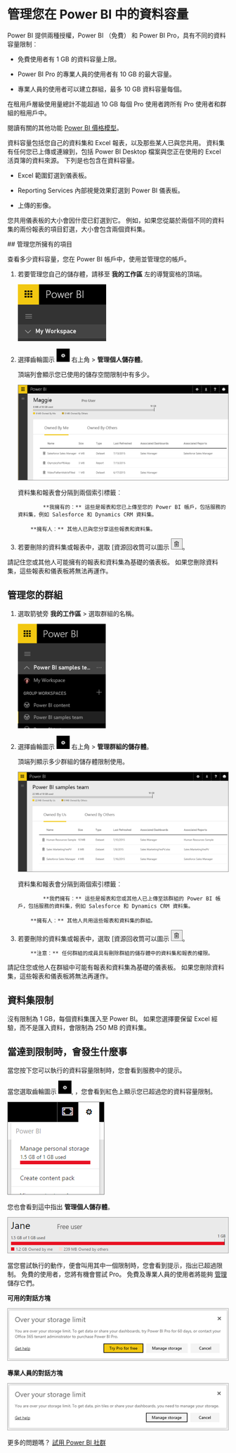 <properties 
   pageTitle="管理您在 Power BI 中的資料容量"
   description="管理您的資料容量和 Power BI 中的儲存體"
   services="powerbi" 
   documentationCenter="" 
   authors="guyinacube" 
   manager="mblythe" 
   backup=""
   editor=""
   tags=""
   qualityFocus="no"
   qualityDate=""/>
 
<tags
   ms.service="powerbi"
   ms.devlang="NA"
   ms.topic="article"
   ms.tgt_pltfrm="NA"
   ms.workload="powerbi"
   ms.date="08/15/2016"
   ms.author="asaxton"/>
# 管理您在 Power BI 中的資料容量

Power BI 提供兩種授權，Power BI （免費） 和 Power BI Pro，具有不同的資料容量限制︰

-   免費使用者有 1 GB 的資料容量上限。

-   Power BI Pro 的專業人員的使用者有 10 GB 的最大容量。

-   專業人員的使用者可以建立群組，最多 10 GB 資料容量每個。

在租用戶層級使用量總計不能超過 10 GB 每個 Pro 使用者跨所有 Pro 使用者和群組的租用戶中。 

閱讀有關的其他功能 [Power BI 價格模型](https://powerbi.microsoft.com/pricing)。

資料容量包括您自己的資料集和 Excel 報表，以及那些某人已與您共用。 資料集有任何您已上傳或連線到，包括 Power BI Desktop 檔案與您正在使用的 Excel 活頁簿的資料來源。 下列是也包含在資料容量。

-   Excel 範圍釘選到儀表板。

-   Reporting Services 內部視覺效果釘選到 Power BI 儀表板。

-   上傳的影像。

您共用儀表板的大小會因什麼已釘選到它。 例如，如果您從屬於兩個不同的資料集的兩份報表的項目釘選，大小會包含兩個資料集。

<a name="manage"/>
## 管理您所擁有的項目

查看多少資料容量，您在 Power BI 帳戶中，使用並管理您的帳戶。

1.  若要管理您自己的儲存體，請移至 **我的工作區** 左的導覽窗格的頂端。 

    ![](media/powerbi-admin-manage-your-data-storage-in-power-bi/PBI_MyWorkspace.png)

2.  選擇齒輪圖示 ![](media/powerbi-admin-manage-your-data-storage-in-power-bi/PBI_GearIcon.png) 右上角 \> **管理個人儲存體**。 

    頂端列會顯示您已使用的儲存空間限制中有多少。

    ![](media/powerbi-admin-manage-your-data-storage-in-power-bi/PBI_PersnlStorage.png)

    資料集和報表會分隔到兩個索引標籤︰

    
                **我擁有的︰** 這些是報表和您已上傳至您的 Power BI 帳戶，包括服務的資料集，例如 Salesforce 和 Dynamics CRM 資料集。

            **擁有人︰** 其他人已與您分享這些報表和資料集。

3.  若要刪除的資料集或報表中，選取 [資源回收筒可以圖示 ![](media/powerbi-admin-manage-your-data-storage-in-power-bi/PBI_DeleteIcon.png)。


請記住您或其他人可能擁有的報表和資料集為基礎的儀表板。 如果您刪除資料集，這些報表和儀表板將無法再運作。

## 管理您的群組

1.  選取箭號旁 **我的工作區** \> 選取群組的名稱。

    ![](media/powerbi-admin-manage-your-data-storage-in-power-bi/PBI_GroupWorkspaces.png)

2.  選擇齒輪圖示 ![](media/powerbi-admin-manage-your-data-storage-in-power-bi/PBI_GearIcon.png) 右上角 \> **管理群組的儲存體**。

    頂端列顯示多少群組的儲存體限制使用。

    ![](media/powerbi-admin-manage-your-data-storage-in-power-bi/PBI_GroupStorage.png)

    資料集和報表會分隔到兩個索引標籤︰

    
                **我們擁有︰** 這些是報表和您或其他人已上傳至該群組的 Power BI 帳戶，包括服務的資料集，例如 Salesforce 和 Dynamics CRM 資料集。

            **擁有人︰** 其他人共用這些報表和資料集的群組。

3.  若要刪除的資料集或報表中，選取 [資源回收筒可以圖示 ![](media/powerbi-admin-manage-your-data-storage-in-power-bi/PBI_DeleteIcon.png)。
    >
            **注意︰** 任何群組的成員具有刪除群組的儲存體中的資料集和報表的權限。

請記住您或他人在群組中可能有報表和資料集為基礎的儀表板。 如果您刪除資料集，這些報表和儀表板將無法再運作。

## 資料集限制

沒有限制為 1 GB，每個資料集匯入至 Power BI。 如果您選擇要保留 Excel 經驗，而不是匯入資料，會限制為 250 MB 的資料集。

## 當達到限制時，會發生什麼事

當您按下您可以執行的資料容量限制時，您會看到服務中的提示。 

當您選取齒輪圖示 ![](media/powerbi-admin-manage-your-data-storage-in-power-bi/PBI_GearIcon.png), ，您會看到紅色上顯示您已超過您的資料容量限制。

![](media/powerbi-admin-manage-your-data-storage-in-power-bi/manage-storage-limit.png)

您也會看到這中指出 **管理個人儲存體**。

 ![](media/powerbi-admin-manage-your-data-storage-in-power-bi/manage-storage-limit2.png)
 
 當您嘗試執行的動作，便會叫用其中一個限制時，您會看到提示，指出已超過限制。 免費的使用者，您將有機會嘗試 Pro。 免費及專業人員的使用者將能夠 [管理](#manage) 儲存它們。
 
 **可用的對話方塊**
 
 ![](media/powerbi-admin-manage-your-data-storage-in-power-bi/powerbi-free-over-limit.png)
 
 **專業人員的對話方塊** 
 
 ![](media/powerbi-admin-manage-your-data-storage-in-power-bi/powerbi-pro-over-limit.png)

 更多的問題嗎？ [試用 Power BI 社群](http://community.powerbi.com/)